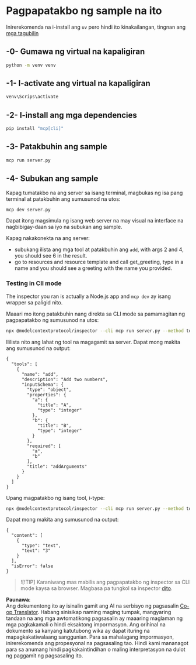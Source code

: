 <!--
CO_OP_TRANSLATOR_METADATA:
{
  "original_hash": "c49dc211615eefbcd6ea6e7d9f2d4e39",
  "translation_date": "2025-05-17T09:18:36+00:00",
  "source_file": "03-GettingStarted/01-first-server/solution/python/README.md",
  "language_code": "tl"
}
-->
# Pagpapatakbo ng sample na ito

Inirerekomenda na i-install ang `uv` pero hindi ito kinakailangan, tingnan ang [mga tagubilin](https://docs.astral.sh/uv/#highlights)

## -0- Gumawa ng virtual na kapaligiran

```bash
python -m venv venv
```

## -1- I-activate ang virtual na kapaligiran

```bash
venv\Scrips\activate
```

## -2- I-install ang mga dependencies

```bash
pip install "mcp[cli]"
```

## -3- Patakbuhin ang sample

```bash
mcp run server.py
```

## -4- Subukan ang sample

Kapag tumatakbo na ang server sa isang terminal, magbukas ng isa pang terminal at patakbuhin ang sumusunod na utos:

```bash
mcp dev server.py
```

Dapat itong magsimula ng isang web server na may visual na interface na nagbibigay-daan sa iyo na subukan ang sample.

Kapag nakakonekta na ang server:

- subukang ilista ang mga tool at patakbuhin ang `add`, with args 2 and 4, you should see 6 in the result.
- go to resources and resource template and call get_greeting, type in a name and you should see a greeting with the name you provided.

### Testing in ClI mode

The inspector you ran is actually a Node.js app and `mcp dev` ay isang wrapper sa paligid nito.

Maaari mo itong patakbuhin nang direkta sa CLI mode sa pamamagitan ng pagpapatakbo ng sumusunod na utos:

```bash
npx @modelcontextprotocol/inspector --cli mcp run server.py --method tools/list
```

Ililista nito ang lahat ng tool na magagamit sa server. Dapat mong makita ang sumusunod na output:

```text
{
  "tools": [
    {
      "name": "add",
      "description": "Add two numbers",
      "inputSchema": {
        "type": "object",
        "properties": {
          "a": {
            "title": "A",
            "type": "integer"
          },
          "b": {
            "title": "B",
            "type": "integer"
          }
        },
        "required": [
          "a",
          "b"
        ],
        "title": "addArguments"
      }
    }
  ]
}
```

Upang magpatakbo ng isang tool, i-type:

```bash
npx @modelcontextprotocol/inspector --cli mcp run server.py --method tools/call --tool-name add --tool-arg a=1 --tool-arg b=2
```

Dapat mong makita ang sumusunod na output:

```text
{
  "content": [
    {
      "type": "text",
      "text": "3"
    }
  ],
  "isError": false
}
```

> ![!TIP]
> Karaniwang mas mabilis ang pagpapatakbo ng inspector sa CLI mode kaysa sa browser.
> Magbasa pa tungkol sa inspector [dito](https://github.com/modelcontextprotocol/inspector).

**Paunawa**:  
Ang dokumentong ito ay isinalin gamit ang AI na serbisyo ng pagsasalin [Co-op Translator](https://github.com/Azure/co-op-translator). Habang sinisikap naming maging tumpak, mangyaring tandaan na ang mga awtomatikong pagsasalin ay maaaring maglaman ng mga pagkakamali o hindi eksaktong impormasyon. Ang orihinal na dokumento sa kanyang katutubong wika ay dapat ituring na mapagkakatiwalaang sanggunian. Para sa mahalagang impormasyon, inirerekomenda ang propesyonal na pagsasaling tao. Hindi kami mananagot para sa anumang hindi pagkakaintindihan o maling interpretasyon na dulot ng paggamit ng pagsasaling ito.